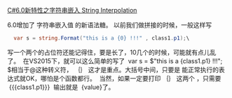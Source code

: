 ﻿[C#6.0新特性之字符串嵌入 String Interpolation ](http://www.cnblogs.com/davytitan/p/4988485.html)

6.0增加了 字符串嵌入值 的新语法糖。
以前我们做拼接的时候，一般这样写 

```C#
  var s = string.Format("this is a {0} !!!" , class1.p1);\
```

写一个两个的占位符还能记得住，要是长了，10几个的时候，可能就有点儿乱了。 
在VS2015下，就可以这么简单的写了  var s = $"this is a {class1.p1} !!!";   $相当于@这种转义符， ｛｝ 这才是重点。大括号中间，只要是
能正常执行的表达式就OK，哪怕是个函数都行。
 当然，如果一定要打印 ｛｝ 这两个 ，只需要  {{{class1.p1}}}  输出就是  {value}了。